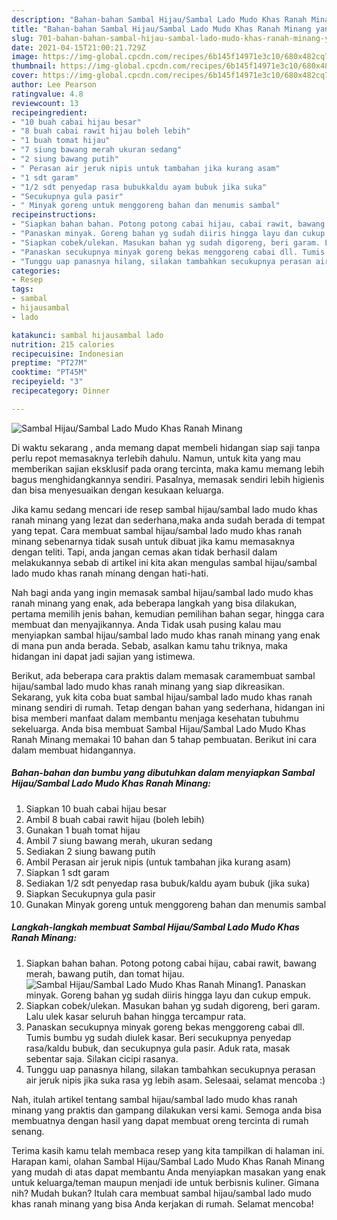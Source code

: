 ```yaml
---
description: "Bahan-bahan Sambal Hijau/Sambal Lado Mudo Khas Ranah Minang yang lezat dan Mudah Dibuat"
title: "Bahan-bahan Sambal Hijau/Sambal Lado Mudo Khas Ranah Minang yang lezat dan Mudah Dibuat"
slug: 701-bahan-bahan-sambal-hijau-sambal-lado-mudo-khas-ranah-minang-yang-lezat-dan-mudah-dibuat
date: 2021-04-15T21:00:21.729Z
image: https://img-global.cpcdn.com/recipes/6b145f14971e3c10/680x482cq70/sambal-hijausambal-lado-mudo-khas-ranah-minang-foto-resep-utama.jpg
thumbnail: https://img-global.cpcdn.com/recipes/6b145f14971e3c10/680x482cq70/sambal-hijausambal-lado-mudo-khas-ranah-minang-foto-resep-utama.jpg
cover: https://img-global.cpcdn.com/recipes/6b145f14971e3c10/680x482cq70/sambal-hijausambal-lado-mudo-khas-ranah-minang-foto-resep-utama.jpg
author: Lee Pearson
ratingvalue: 4.8
reviewcount: 13
recipeingredient:
- "10 buah cabai hijau besar"
- "8 buah cabai rawit hijau boleh lebih"
- "1 buah tomat hijau"
- "7 siung bawang merah ukuran sedang"
- "2 siung bawang putih"
- " Perasan air jeruk nipis untuk tambahan jika kurang asam"
- "1 sdt garam"
- "1/2 sdt penyedap rasa bubukkaldu ayam bubuk jika suka"
- "Secukupnya gula pasir"
- " Minyak goreng untuk menggoreng bahan dan menumis sambal"
recipeinstructions:
- "Siapkan bahan bahan. Potong potong cabai hijau, cabai rawit, bawang merah, bawang putih, dan tomat hijau."
- "Panaskan minyak. Goreng bahan yg sudah diiris hingga layu dan cukup empuk."
- "Siapkan cobek/ulekan. Masukan bahan yg sudah digoreng, beri garam. Lalu ulek kasar seluruh bahan hingga tercampur rata."
- "Panaskan secukupnya minyak goreng bekas menggoreng cabai dll. Tumis bumbu yg sudah diulek kasar. Beri secukupnya penyedap rasa/kaldu bubuk, dan secukupnya gula pasir. Aduk rata, masak sebentar saja. Silakan cicipi rasanya."
- "Tunggu uap panasnya hilang, silakan tambahkan secukupnya perasan air jeruk nipis jika suka rasa yg lebih asam. Selesaai, selamat mencoba :)"
categories:
- Resep
tags:
- sambal
- hijausambal
- lado

katakunci: sambal hijausambal lado 
nutrition: 215 calories
recipecuisine: Indonesian
preptime: "PT27M"
cooktime: "PT45M"
recipeyield: "3"
recipecategory: Dinner

---
```



![Sambal Hijau/Sambal Lado Mudo Khas Ranah Minang](https://img-global.cpcdn.com/recipes/6b145f14971e3c10/680x482cq70/sambal-hijausambal-lado-mudo-khas-ranah-minang-foto-resep-utama.jpg)

Di waktu  sekarang , anda memang dapat membeli hidangan siap saji tanpa perlu repot memasaknya terlebih dahulu. Namun, untuk kita yang mau memberikan sajian eksklusif pada orang tercinta, maka kamu memang lebih bagus menghidangkannya sendiri. Pasalnya, memasak sendiri lebih higienis dan bisa menyesuaikan dengan kesukaan keluarga.

Jika kamu sedang mencari ide resep sambal hijau/sambal lado mudo khas ranah minang yang lezat dan sederhana,maka anda sudah berada di tempat yang tepat. Cara membuat sambal hijau/sambal lado mudo khas ranah minang  sebenarnya tidak susah untuk dibuat jika kamu memasaknya dengan teliti. Tapi, anda jangan cemas akan tidak berhasil dalam melakukannya 
sebab di artikel ini kita akan mengulas sambal hijau/sambal lado mudo khas ranah minang dengan hati-hati.  



Nah bagi anda yang ingin memasak sambal hijau/sambal lado mudo khas ranah minang yang enak, ada beberapa langkah yang bisa dilakukan, pertama memilih jenis bahan, kemudian pemilihan bahan segar, hingga cara membuat dan menyajikannya. Anda Tidak usah pusing kalau mau menyiapkan sambal hijau/sambal lado mudo khas ranah minang yang enak di mana pun anda berada. Sebab, asalkan kamu  tahu triknya, maka hidangan ini dapat jadi sajian yang istimewa.

Berikut, ada beberapa cara praktis  dalam memasak caramembuat sambal hijau/sambal lado mudo khas ranah minang yang siap dikreasikan. Sekarang, yuk kita coba buat sambal hijau/sambal lado mudo khas ranah minang sendiri di rumah. Tetap dengan bahan yang sederhana, hidangan ini bisa memberi manfaat dalam membantu menjaga kesehatan tubuhmu sekeluarga. Anda bisa membuat Sambal Hijau/Sambal Lado Mudo Khas Ranah Minang memakai 10 bahan dan 5 tahap pembuatan. Berikut ini cara dalam membuat hidangannya.

<!--inarticleads1-->

##### Bahan-bahan dan bumbu yang dibutuhkan dalam menyiapkan Sambal Hijau/Sambal Lado Mudo Khas Ranah Minang:

1. Siapkan 10 buah cabai hijau besar
1. Ambil 8 buah cabai rawit hijau (boleh lebih)
1. Gunakan 1 buah tomat hijau
1. Ambil 7 siung bawang merah, ukuran sedang
1. Sediakan 2 siung bawang putih
1. Ambil  Perasan air jeruk nipis (untuk tambahan jika kurang asam)
1. Siapkan 1 sdt garam
1. Sediakan 1/2 sdt penyedap rasa bubuk/kaldu ayam bubuk (jika suka)
1. Siapkan Secukupnya gula pasir
1. Gunakan  Minyak goreng untuk menggoreng bahan dan menumis sambal




<!--inarticleads2-->

##### Langkah-langkah membuat Sambal Hijau/Sambal Lado Mudo Khas Ranah Minang:

1. Siapkan bahan bahan. Potong potong cabai hijau, cabai rawit, bawang merah, bawang putih, dan tomat hijau.
<img src="https://img-global.cpcdn.com/steps/d1536146507aa20e/160x128cq70/sambal-hijausambal-lado-mudo-khas-ranah-minang-langkah-memasak-1-foto.jpg" alt="Sambal Hijau/Sambal Lado Mudo Khas Ranah Minang">1. Panaskan minyak. Goreng bahan yg sudah diiris hingga layu dan cukup empuk.
1. Siapkan cobek/ulekan. Masukan bahan yg sudah digoreng, beri garam. Lalu ulek kasar seluruh bahan hingga tercampur rata.
1. Panaskan secukupnya minyak goreng bekas menggoreng cabai dll. Tumis bumbu yg sudah diulek kasar. Beri secukupnya penyedap rasa/kaldu bubuk, dan secukupnya gula pasir. Aduk rata, masak sebentar saja. Silakan cicipi rasanya.
1. Tunggu uap panasnya hilang, silakan tambahkan secukupnya perasan air jeruk nipis jika suka rasa yg lebih asam. Selesaai, selamat mencoba :)




Nah, itulah artikel tentang  sambal hijau/sambal lado mudo khas ranah minang  yang praktis dan gampang dilakukan versi kami. Semoga anda bisa membuatnya dengan hasil yang dapat membuat oreng tercinta di rumah senang. 

Terima kasih kamu telah membaca resep yang kita tampilkan di halaman ini. Harapan kami, olahan  Sambal Hijau/Sambal Lado Mudo Khas Ranah Minang yang mudah di atas dapat membantu Anda menyiapkan masakan yang enak untuk keluarga/teman maupun menjadi ide untuk berbisnis kuliner. Gimana nih? Mudah bukan? Itulah cara membuat sambal hijau/sambal lado mudo khas ranah minang yang bisa Anda kerjakan di rumah. Selamat mencoba!

